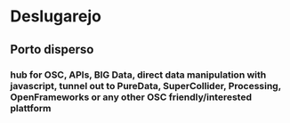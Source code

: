 # Deslugarejo

## Porto disperso

### hub for OSC, APIs, BIG Data, direct data manipulation with javascript, tunnel out to PureData, SuperCollider, Processing, OpenFrameworks or any other OSC friendly/interested plattform
